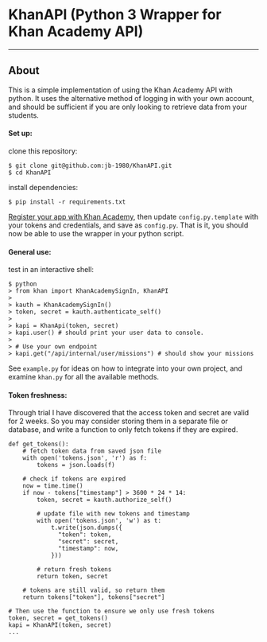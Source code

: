 # KhanAPI (Python 3 Wrapper for Khan Academy API)
------------------------------------------------

## About
This is a simple implementation of using the Khan Academy API with python. It uses the alternative method of logging in with your own account, and should be sufficient if you are only looking to retrieve data from your students.

#### Set up:

clone this repository:

```
$ git clone git@github.com:jb-1980/KhanAPI.git
$ cd KhanAPI
```
install dependencies:
```
$ pip install -r requirements.txt
```


[Register your app with Khan Academy](https://www.khanacademy.org/api-apps/register), then update `config.py.template` with your tokens and credentials, and save as `config.py`. That is it, you should now be able to use the wrapper in your python script.

#### General use:
test in an interactive shell:

```
$ python
> from khan import KhanAcademySignIn, KhanAPI
>
> kauth = KhanAcademySignIn()
> token, secret = kauth.authenticate_self()
>
> kapi = KhanApi(token, secret)
> kapi.user() # should print your user data to console.
>
> # Use your own endpoint
> kapi.get("/api/internal/user/missions") # should show your missions
```

See `example.py` for ideas on how to integrate into your own project, and examine `khan.py` for all the available methods.

#### Token freshness:

Through trial I have discovered that the access token and secret are valid for 2 weeks. So you may consider storing them in a separate file or database, and write a function to only fetch tokens if they are expired.

```
def get_tokens():
    # fetch token data from saved json file
    with open('tokens.json', 'r') as f:
        tokens = json.loads(f)

    # check if tokens are expired
    now = time.time()
    if now - tokens["timestamp"] > 3600 * 24 * 14:
        token, secret = kauth.authorize_self()

        # update file with new tokens and timestamp
        with open('tokens.json', 'w') as t:
            t.write(json.dumps({
              "token": token,
              "secret": secret,
              "timestamp": now,
            }))

        # return fresh tokens
        return token, secret

    # tokens are still valid, so return them
    return tokens["token"], tokens["secret"]

# Then use the function to ensure we only use fresh tokens
token, secret = get_tokens()
kapi = KhanAPI(token, secret)
...
```
